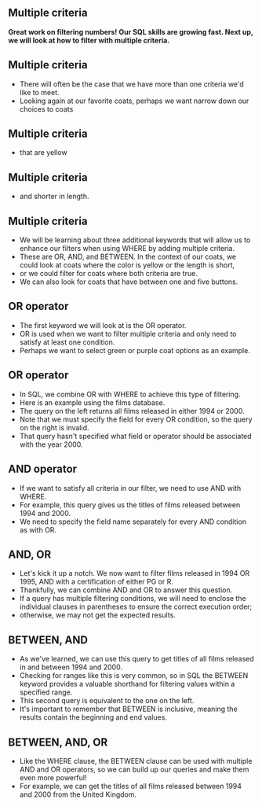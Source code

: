 ## Multiple criteria
**Great work on filtering numbers! Our SQL skills are growing fast. Next up, we will look at how to filter with multiple criteria.**

## Multiple criteria
- There will often be the case that we have more than one criteria we'd like to meet.
- Looking again at our favorite coats, perhaps we want narrow down our choices to coats

## Multiple criteria
- that are yellow

## Multiple criteria
- and shorter in length.

## Multiple criteria
- We will be learning about three additional keywords that will allow us to enhance our filters when using WHERE by adding multiple criteria.
- These are OR, AND, and BETWEEN. In the context of our coats, we could look at coats where the color is yellow or the length is short,
- or we could filter for coats where both criteria are true.
- We can also look for coats that have between one and five buttons.

## OR operator
- The first keyword we will look at is the OR operator.
- OR is used when we want to filter multiple criteria and only need to satisfy at least one condition.
- Perhaps we want to select green or purple coat options as an example.

## OR operator
- In SQL, we combine OR with WHERE to achieve this type of filtering.
- Here is an example using the films database.
- The query on the left returns all films released in either 1994 or 2000.
- Note that we must specify the field for every OR condition, so the query on the right is invalid.
- That query hasn't specified what field or operator should be associated with the year 2000.

## AND operator
- If we want to satisfy all criteria in our filter, we need to use AND with WHERE.
- For example, this query gives us the titles of films released between 1994 and 2000.
- We need to specify the field name separately for every AND condition as with OR.

## AND, OR
- Let's kick it up a notch. We now want to filter films released in 1994 OR 1995, AND with a certification of either PG or R.
- Thankfully, we can combine AND and OR to answer this question.
- If a query has multiple filtering conditions, we will need to enclose the individual clauses in parentheses to ensure the correct execution order;
- otherwise, we may not get the expected results.

## BETWEEN, AND
- As we've learned, we can use this query to get titles of all films released in and between 1994 and 2000.
- Checking for ranges like this is very common, so in SQL the BETWEEN keyword provides a valuable shorthand for filtering values within a specified range.
- This second query is equivalent to the one on the left.
- It's important to remember that BETWEEN is inclusive, meaning the results contain the beginning and end values.

## BETWEEN, AND, OR
- Like the WHERE clause, the BETWEEN clause can be used with multiple AND and OR operators, so we can build up our queries and make them even more powerful!
- For example, we can get the titles of all films released between 1994 and 2000 from the United Kingdom.
